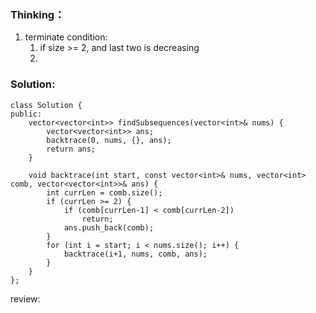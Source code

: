 ### Thinking：
1. terminate condition:
	1. if size >= 2, and last two is decreasing
	2. 

### Solution:

```
class Solution {
public:
    vector<vector<int>> findSubsequences(vector<int>& nums) {
        vector<vector<int>> ans;
        backtrace(0, nums, {}, ans);
        return ans;
    }

	void backtrace(int start, const vector<int>& nums, vector<int> comb, vector<vector<int>>& ans) {
		int currLen = comb.size();
		if (currLen >= 2) {
			if (comb[currLen-1] < comb[currLen-2]) 
				return;
			ans.push_back(comb);
		}
		for (int i = start; i < nums.size(); i++) {
			backtrace(i+1, nums, comb, ans);
		}
	}
};
```

review: